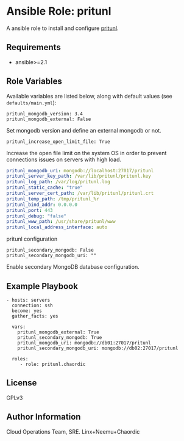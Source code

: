 Ansible Role: pritunl
=========

A ansible role to install and configure [pritunl](https://pritunl.com/).

Requirements
------------

* ansible>=2.1

Role Variables
--------------

Available variables are listed below, along with default values (see `defaults/main.yml`):

    pritunl_mongodb_version: 3.4
    pritunl_mongodb_external: False

Set mongodb version and define an external mongodb or not.

    pritunl_increase_open_limit_file: True

Increase the open file limit on the system OS in order to prevent connections issues on servers with high load.

```yaml
pritunl_mongodb_uri: mongodb://localhost:27017/pritunl
pritunl_server_key_path: /var/lib/pritunl/pritunl.key
pritunl_log_path: /var/log/pritunl.log
pritunl_static_cache: "true"
pritunl_server_cert_path: /var/lib/pritunl/pritunl.crt
pritunl_temp_path: /tmp/pritunl_%r
pritunl_bind_addr: 0.0.0.0
pritunl_port: 443
pritunl_debug: "false"
pritunl_www_path: /usr/share/pritunl/www
pritunl_local_address_interface: auto
```

pritunl configuration

    pritunl_secondary_mongodb: False
    pritunl_secondary_mongodb_uri: ""

Enable secondary MongoDB database configuration.

Example Playbook
----------------
```
- hosts: servers
  connection: ssh
  become: yes
  gather_facts: yes

  vars:
    pritunl_mongodb_external: True
    pritunl_secondary_mongodb: True
    pritunl_mongodb_uri: mongodb://db01:27017/pritunl
    pritunl_secondary_mongodb_uri: mongodb://db02:27017/pritunl

  roles:
     - role: pritunl.chaordic
```

License
-------

GPLv3

Author Information
------------------

Cloud Operations Team, SRE. Linx+Neemu+Chaordic
